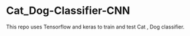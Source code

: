 # Cat_Dog-Classifier-CNN
This repo uses Tensorflow and keras to train and test Cat , Dog classifier.
